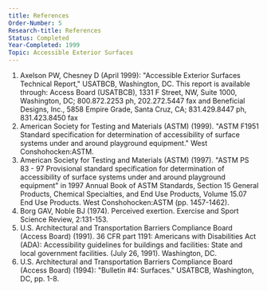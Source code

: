 ```yaml
---
title: References
Order-Number: 5
Research-title: References
Status: Completed
Year-Completed: 1999
Topic: Accessible Exterior Surfaces
---
```


1.  Axelson PW, Chesney D (April 1999): "Accessible Exterior Surfaces Technical Report," USATBCB, Washington, DC. This report is available through: Access Board (USATBCB), 1331 F Street, NW, Suite 1000, Washington, DC; 800.872.2253 ph, 202.272.5447 fax and Beneficial Designs, Inc., 5858 Empire Grade, Santa Cruz, CA; 831.429.8447 ph, 831.423.8450 fax
2.  American Society for Testing and Materials (ASTM) (1999). "ASTM F1951 Standard specification for determination of accessibility of surface systems under and around playground equipment." West Conshohocken:ASTM.
3.  American Society for Testing and Materials (ASTM) (1997). "ASTM PS 83 - 97 Provisional standard specification for determination of accessibility of surface systems under and around playground equipment" in 1997 Annual Book of ASTM Standards, Section 15 General Products, Chemical Specialties, and End Use Products, Volume 15.07 End Use Products. West Conshohocken:ASTM (pp. 1457-1462).
4.  Borg GAV, Noble BJ (1974). Perceived exertion. Exercise and Sport Science Review, 2:131-153.
5.  U.S. Architectural and Transportation Barriers Compliance Board (Access Board) (1991). 36 CFR part 1191: Americans with Disabilities Act (ADA): Accessibility guidelines for buildings and facilities: State and local government facilities. (July 26, 1991). Washington, DC.
6.  U.S. Architectural and Transportation Barriers Compliance Board (Access Board) (1994): "Bulletin #4: Surfaces." USATBCB, Washington, DC, pp. 1-8.
